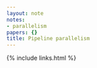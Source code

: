 ```yaml
---
layout: note
notes:
- parallelism
papers: {}
title: Pipeline parallelism
---
```

{% include links.html %}
